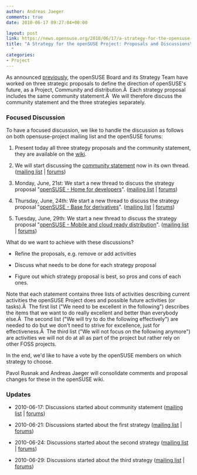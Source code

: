 ```yaml
---
author: Andreas Jaeger
comments: true
date: 2010-06-17 09:27:04+00:00

layout: post
link: https://news.opensuse.org/2010/06/17/a-strategy-for-the-opensuse-project-proposals-and-discussions/
title: "A Strategy for the openSUSE Project: Proposals and Discussions\
  "
categories:
- Project
---
```

As announced [previously](https://news.opensuse.org/2010/06/01/opensuse-strategy-meeting-wrap-up/), the openSUSE Board and its Strategy Team have worked on three strategic proposals to define the direction of openSUSE's future, as a Project, Community and distribution.Â  Each strategy proposal includes the same community statement.Â  We will therefore discuss the community statement and the three strategies separately.


### Focused Discussion


To have a focused discussion, we like to handle the discussion as follows on both opensuse-project mailing list and the openSUSE forums:



	
  1. Present today all three strategy proposals and the community statement, they are available on the [wiki](http://en.opensuse.org/Documents/Strategy).

	
  2. We will start discussing the [community statement](http://en.opensuse.org/index.php?title=Documents/Strategy/Community) now in its own thread. ([mailing list](http://lists.opensuse.org/opensuse-project/2010-06/msg00265.html) | [forums](http://forums.opensuse.org/community/surveys-polls/440491-opensuse-strategy-community-statement.html))

	
  3. Monday, June, 21st: We start a new thread to discuss the strategy proposal "[openSUSE - Home for developers](http://en.opensuse.org/Documents/Strategy/Development)". ([mailing  list](http://lists.opensuse.org/opensuse-project/2010-06/msg00429.html) | [forums](http://forums.opensuse.org/community/surveys-polls/440730-opensuse-strategy-home-developers.html))

	
  4. Thursday, June, 24th: We start a new thread to discuss the strategy proposal "[openSUSE - Base for derivatives](http://en.opensuse.org/index.php?title=Documents/Strategy/Derivatives)". ([mailing  list](http://lists.opensuse.org/opensuse-project/2010-06/msg00694.html) | [forums](http://forums.opensuse.org/community/surveys-polls/440898-opensuse-strategy-base-derivatives.html))

	
  5. Tuesday, June, 29th: We start a new thread to discuss the strategy proposal "[openSUSE - Mobile and cloud ready distribution](http://en.opensuse.org/index.php?title=Documents/Strategy/Mobile)". ([mailing  list](http://lists.opensuse.org/opensuse-project/2010-06/msg00868.html) | [forums](http://forums.opensuse.org/community/surveys-polls/441135-opensuse-strategy-mobile-cloud-ready-distribution.html))


What do we want to achieve with these discussions?

	
  * Refine the proposals, e.g. remove or add activities

	
  * Discuss what needs to be done for each strategy proposal

	
  * Figure out which strategy proposal is best, so pros and cons of each ones.


Note that each statement contains three lists of activities describing current activities the openSUSE Project does and possible future activities (or tasks).Â  The first list ("We need to be excellent in the following") describes the items that we want to do really excellent and better than everybody else.Â  The second list ("We will try to do the following effectively") are needed to do but we don't need to strive for excellence, just for effectiveness.Â  The third list ("We will not focus on the following anymore") are activities we will not do at all as part of the project but rather rely on other FOSS projects.

In the end, we'd like to have a vote by the openSUSE members on which strategy to choose.

Pavol Rusnak and Andreas Jaeger will consolidate comments and proposal changes for these in the openSUSE wiki.


### Updates





	
  * 2010-06-17: Discussions started about community statement ([mailing  list](http://lists.opensuse.org/opensuse-project/2010-06/msg00265.html) | [forums](http://forums.opensuse.org/community/surveys-polls/440491-opensuse-strategy-community-statement.html))

	
  * 2010-06-21: Discussions started about the first strategy ([mailing  list](http://lists.opensuse.org/opensuse-project/2010-06/msg00429.html) | [forums](http://forums.opensuse.org/community/surveys-polls/440730-opensuse-strategy-home-developers.html))

	
  * 2010-06-24: Discussions started about the second strategy ([mailing  list](http://lists.opensuse.org/opensuse-project/2010-06/msg00694.html) | [forums](http://forums.opensuse.org/community/surveys-polls/440898-opensuse-strategy-base-derivatives.html))

	
  * 2010-06-29: Discussions started about the third strategy ([mailing  list](http://lists.opensuse.org/opensuse-project/2010-06/msg00868.html) | [forums](http://forums.opensuse.org/community/surveys-polls/441135-opensuse-strategy-mobile-cloud-ready-distribution.html))

		
